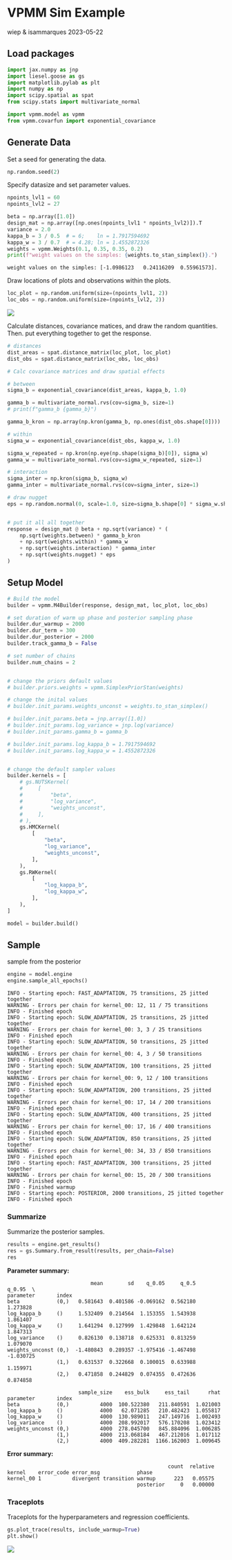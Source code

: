 # VPMM Sim Example
wiep & isammarques
2023-05-22

## Load packages

``` python
import jax.numpy as jnp
import liesel.goose as gs
import matplotlib.pylab as plt
import numpy as np
import scipy.spatial as spat
from scipy.stats import multivariate_normal

import vpmm.model as vpmm
from vpmm.covarfun import exponential_covariance
```

## Generate Data

Set a seed for generating the data.

``` python
np.random.seed(2)
```

Specify datasize and set parameter values.

``` python
npoints_lvl1 = 60
npoints_lvl2 = 27

beta = np.array([1.0])
design_mat = np.array([np.ones(npoints_lvl1 * npoints_lvl2)]).T
variance = 2.0
kappa_b = 3 / 0.5  # = 6;    ln = 1.7917594692
kappa_w = 3 / 0.7  # = 4.28; ln = 1.4552872326
weights = vpmm.Weights(0.1, 0.35, 0.35, 0.2)
print(f"weight values on the simples: {weights.to_stan_simplex()}.")
```

    weight values on the simples: [-1.0986123   0.24116209  0.55961573].

Draw locations of plots and observations within the plots.

``` python
loc_plot = np.random.uniform(size=(npoints_lvl1, 2))
loc_obs = np.random.uniform(size=(npoints_lvl2, 2))
```

![](simulated_example_files/figure-markdown_strict/cell-6-output-1.png)

Calculate distances, covariance matices, and draw the random quantities.
Then. put everything together to get the response.

``` python
# distances
dist_areas = spat.distance_matrix(loc_plot, loc_plot)
dist_obs = spat.distance_matrix(loc_obs, loc_obs)

# Calc covariance matrices and draw spatial effects

# between
sigma_b = exponential_covariance(dist_areas, kappa_b, 1.0)

gamma_b = multivariate_normal.rvs(cov=sigma_b, size=1)
# print(f"gamma_b {gamma_b}")

gamma_b_kron = np.array(np.kron(gamma_b, np.ones(dist_obs.shape[0])))

# within
sigma_w = exponential_covariance(dist_obs, kappa_w, 1.0)

sigma_w_repeated = np.kron(np.eye(np.shape(sigma_b)[0]), sigma_w)
gamma_w = multivariate_normal.rvs(cov=sigma_w_repeated, size=1)

# interaction
sigma_inter = np.kron(sigma_b, sigma_w)
gamma_inter = multivariate_normal.rvs(cov=sigma_inter, size=1)

# draw nugget
eps = np.random.normal(0, scale=1.0, size=sigma_b.shape[0] * sigma_w.shape[0])


# put it all all together
response = design_mat @ beta + np.sqrt(variance) * (
    np.sqrt(weights.between) * gamma_b_kron
    + np.sqrt(weights.within) * gamma_w
    + np.sqrt(weights.interaction) * gamma_inter
    + np.sqrt(weights.nugget) * eps
)
```

## Setup Model

``` python
# Build the model
builder = vpmm.M4Builder(response, design_mat, loc_plot, loc_obs)

# set duration of warm up phase and posterior sampling phase
builder.dur_warmup = 2000
builder.dur_term = 300
builder.dur_posterior = 2000
builder.track_gamma_b = False

# set number of chains
builder.num_chains = 2


# change the priors default values
# builder.priors.weights = vpmm.SimplexPriorStan(weights)

# change the inital values
# builder.init_params.weights_unconst = weights.to_stan_simplex()

# builder.init_params.beta = jnp.array([1.0])
# builder.init_params.log_variance = jnp.log(variance)
# builder.init_params.gamma_b = gamma_b

# builder.init_params.log_kappa_b = 1.7917594692
# builder.init_params.log_kappa_w = 1.4552872326


# change the default sampler values
builder.kernels = [
    # gs.NUTSKernel(
    #     [
    #         "beta",
    #         "log_variance",
    #         "weights_unconst",
    #     ],
    # ),
    gs.HMCKernel(
        [
            "beta",
            "log_variance",
            "weights_unconst",
        ],
    ),
    gs.RWKernel(
        [
            "log_kappa_b",
            "log_kappa_w",
        ],
    ),
]

model = builder.build()
```

## Sample

sample from the posterior

``` python
engine = model.engine
engine.sample_all_epochs()
```

    INFO - Starting epoch: FAST_ADAPTATION, 75 transitions, 25 jitted together
    WARNING - Errors per chain for kernel_00: 12, 11 / 75 transitions
    INFO - Finished epoch
    INFO - Starting epoch: SLOW_ADAPTATION, 25 transitions, 25 jitted together
    WARNING - Errors per chain for kernel_00: 3, 3 / 25 transitions
    INFO - Finished epoch
    INFO - Starting epoch: SLOW_ADAPTATION, 50 transitions, 25 jitted together
    WARNING - Errors per chain for kernel_00: 4, 3 / 50 transitions
    INFO - Finished epoch
    INFO - Starting epoch: SLOW_ADAPTATION, 100 transitions, 25 jitted together
    WARNING - Errors per chain for kernel_00: 9, 12 / 100 transitions
    INFO - Finished epoch
    INFO - Starting epoch: SLOW_ADAPTATION, 200 transitions, 25 jitted together
    WARNING - Errors per chain for kernel_00: 17, 14 / 200 transitions
    INFO - Finished epoch
    INFO - Starting epoch: SLOW_ADAPTATION, 400 transitions, 25 jitted together
    WARNING - Errors per chain for kernel_00: 17, 16 / 400 transitions
    INFO - Finished epoch
    INFO - Starting epoch: SLOW_ADAPTATION, 850 transitions, 25 jitted together
    WARNING - Errors per chain for kernel_00: 34, 33 / 850 transitions
    INFO - Finished epoch
    INFO - Starting epoch: FAST_ADAPTATION, 300 transitions, 25 jitted together
    WARNING - Errors per chain for kernel_00: 15, 20 / 300 transitions
    INFO - Finished epoch
    INFO - Finished warmup
    INFO - Starting epoch: POSTERIOR, 2000 transitions, 25 jitted together
    INFO - Finished epoch

### Summarize

Summarize the posterior samples.

``` python
results = engine.get_results()
res = gs.Summary.from_result(results, per_chain=False)
res
```

**Parameter summary:**

                               mean        sd    q_0.05     q_0.5    q_0.95  \
    parameter       index                                                     
    beta            (0,)   0.581643  0.401586 -0.069162  0.562180  1.273828   
    log_kappa_b     ()     1.532409  0.214564  1.153355  1.543938  1.861407   
    log_kappa_w     ()     1.641294  0.127999  1.429848  1.642124  1.847313   
    log_variance    ()     0.826130  0.138718  0.625331  0.813259  1.079070   
    weights_unconst (0,)  -1.480843  0.289357 -1.975416 -1.467498 -1.030725   
                    (1,)   0.631537  0.322668  0.100015  0.633988  1.159971   
                    (2,)   0.471858  0.244829  0.074355  0.472636  0.874858   

                           sample_size    ess_bulk     ess_tail      rhat  
    parameter       index                                                  
    beta            (0,)          4000  100.522380   211.840591  1.021003  
    log_kappa_b     ()            4000   62.071285   210.482423  1.055817  
    log_kappa_w     ()            4000  130.989011   247.149716  1.002493  
    log_variance    ()            4000  208.992017   576.170208  1.023412  
    weights_unconst (0,)          4000  278.045700   845.884096  1.006285  
                    (1,)          4000  213.068184   467.212016  1.017112  
                    (2,)          4000  409.282281  1166.162003  1.009645  

**Error summary:**

                                                        count  relative
    kernel    error_code error_msg            phase                    
    kernel_00 1          divergent transition warmup      223   0.05575
                                              posterior     0   0.00000

### Traceplots

Traceplots for the hyperparameters and regression coefficients.

``` python
gs.plot_trace(results, include_warmup=True)
plt.show()
```

![](simulated_example_files/figure-markdown_strict/cell-11-output-1.png)
